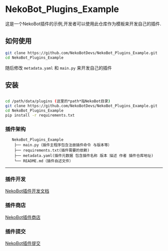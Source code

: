 # NekoBot_Plugins_Example

这是一个NekoBot插件的示例,开发者可以使用此仓库作为模板来开发自己的插件.

## 如何使用

```bash
git clone https://github.com/NekoBotDevs/NekoBot_Plugins_Example.git
cd NekoBot_Plugins_Example
```

随后修改 `metadata.yaml` 和 `main.py` 来开发自己的插件

## 安装

```bash

cd /path/data/plugins (这里的*path*指NekoBot目录)
git clone https://github.com/NekoBotDevs/NekoBot_Plugins_Example.git
cd NekoBot_Plugins_Example
pip install -r requirements.txt
```

### 插件架构

```text
   NekoBot_Plugins_Example
    ├── main.py（插件主程序包含注册插件命令 与版本等）
    ├── requirements.txt(插件需要的依赖)
    ├── metadata.yaml(插件元数据 包含插件名称 版本 描述 作者 插件仓库地址)
    └── README.md（插件自述文件）
```

---

### 插件开发

[NekoBot插件开发文档](https://docs.nekobot.app/plugins/intro)

### 插件商店

[NekoBot插件商店](https://store.nekobot.app)

### 插件提交

[NekoBot插件提交](https://store.nekobot.app/plugins/publish)
